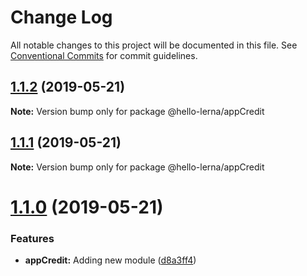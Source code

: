 # Change Log

All notable changes to this project will be documented in this file.
See [Conventional Commits](https://conventionalcommits.org) for commit guidelines.

## [1.1.2](https://github.com/vmatsumura/hello-lerna/compare/v1.1.1...v1.1.2) (2019-05-21)

**Note:** Version bump only for package @hello-lerna/appCredit





## [1.1.1](https://github.com/vmatsumura/hello-lerna/compare/v1.1.0...v1.1.1) (2019-05-21)

**Note:** Version bump only for package @hello-lerna/appCredit





# [1.1.0](https://github.com/vmatsumura/hello-lerna/compare/v1.0.4...v1.1.0) (2019-05-21)


### Features

* **appCredit:** Adding new module ([d8a3ff4](https://github.com/vmatsumura/hello-lerna/commit/d8a3ff4))
